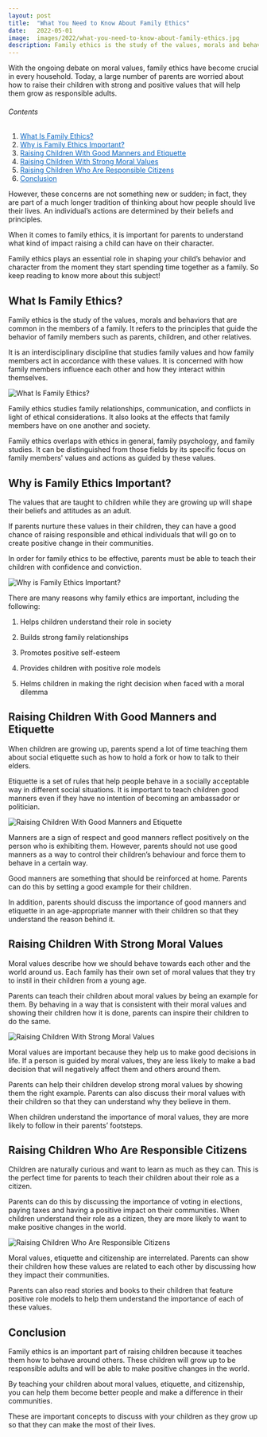 ```yaml
---
layout: post
title:  "What You Need to Know About Family Ethics"
date:   2022-05-01
image:  images/2022/what-you-need-to-know-about-family-ethics.jpg
description: Family ethics is the study of the values, morals and behaviors that are common in the members of a family.
---
```



With the ongoing debate on moral values, family ethics have become crucial in every household. Today, a large number of parents are worried about how to raise their children with strong and positive values that will help them grow as responsible adults.

<h6>Contents</h6>

<ol>
  <li><a href="#go1" style="color: #0A66C2"> What Is Family Ethics? </a></li>
  <li><a href="#go2" style="color: #0A66C2"> Why is Family Ethics Important? </a></li>
  <li><a href="#go3" style="color: #0A66C2"> Raising Children With Good Manners and Etiquette </a></li>
  <li><a href="#go4" style="color: #0A66C2"> Raising Children With Strong Moral Values </a></li>
  <li><a href="#go5" style="color: #0A66C2"> Raising Children Who Are Responsible Citizens </a></li>
  <li><a href="#go6" style="color: #0A66C2"> Conclusion </a></li>
</ol> 

However, these concerns are not something new or sudden; in fact, they are part of a much longer tradition of thinking about how people should live their lives. An individual’s actions are determined by their beliefs and principles.

When it comes to family ethics, it is important for parents to understand what kind of impact raising a child can have on their character.

Family ethics plays an essential role in shaping your child’s behavior and character from the moment they start spending time together as a family. So keep reading to know more about this subject!

<a id="go1"> </a>
## What Is Family Ethics?

Family ethics is the study of the values, morals and behaviors that are common in the members of a family. It refers to the principles that guide the behavior of family members such as parents, children, and other relatives.

It is an interdisciplinary discipline that studies family values and how family members act in accordance with these values. It is concerned with how family members influence each other and how they interact within themselves.

![What Is Family Ethics?](/images/2022/05/01/What-Is-Family-Ethics.jpg)

Family ethics studies family relationships, communication, and conflicts in light of ethical considerations. It also looks at the effects that family members have on one another and society.

Family ethics overlaps with ethics in general, family psychology, and family studies. It can be distinguished from those fields by its specific focus on family members' values and actions as guided by these values.

<a id="go2"> </a>
## Why is Family Ethics Important?

The values that are taught to children while they are growing up will shape their beliefs and attitudes as an adult.

If parents nurture these values in their children, they can have a good chance of raising responsible and ethical individuals that will go on to create positive change in their communities.

In order for family ethics to be effective, parents must be able to teach their children with confidence and conviction.

![Why is Family Ethics Important?](/images/2022/05/01/Why-is-Family-Ethics-Important.jpg)

There are many reasons why family ethics are important, including the following:

1. Helps children understand their role in society

2. Builds strong family relationships

3. Promotes positive self-esteem

4. Provides children with positive role models

5. Helms children in making the right decision when faced with a moral dilemma

<a id="go3"> </a>
## Raising Children With Good Manners and Etiquette

When children are growing up, parents spend a lot of time teaching them about social etiquette such as how to hold a fork or how to talk to their elders.

Etiquette is a set of rules that help people behave in a socially acceptable way in different social situations. It is important to teach children good manners even if they have no intention of becoming an ambassador or politician.

![Raising Children With Good Manners and Etiquette](/images/2022/05/01/Raising-Children-With-Good-Manners-and-Etiquette.jpg)

Manners are a sign of respect and good manners reflect positively on the person who is exhibiting them. However, parents should not use good manners as a way to control their children’s behaviour and force them to behave in a certain way.

Good manners are something that should be reinforced at home. Parents can do this by setting a good example for their children.

In addition, parents should discuss the importance of good manners and etiquette in an age-appropriate manner with their children so that they understand the reason behind it.

<a id="go4"> </a>
## Raising Children With Strong Moral Values

Moral values describe how we should behave towards each other and the world around us. Each family has their own set of moral values that they try to instil in their children from a young age.

Parents can teach their children about moral values by being an example for them. By behaving in a way that is consistent with their moral values and showing their children how it is done, parents can inspire their children to do the same.

![Raising Children With Strong Moral Values](/images/2022/05/01/Raising-Children-With-Strong-Moral-Values.jpg)

Moral values are important because they help us to make good decisions in life. If a person is guided by moral values, they are less likely to make a bad decision that will negatively affect them and others around them.

Parents can help their children develop strong moral values by showing them the right example. Parents can also discuss their moral values with their children so that they can understand why they believe in them.

When children understand the importance of moral values, they are more likely to follow in their parents’ footsteps.

<a id="go5"> </a>
## Raising Children Who Are Responsible Citizens

Children are naturally curious and want to learn as much as they can. This is the perfect time for parents to teach their children about their role as a citizen.

Parents can do this by discussing the importance of voting in elections, paying taxes and having a positive impact on their communities. When children understand their role as a citizen, they are more likely to want to make positive changes in the world.

![Raising Children Who Are Responsible Citizens](/images/2022/05/01/Raising-Children-Who-Are-Responsible-Citizens.jpg)

Moral values, etiquette and citizenship are interrelated. Parents can show their children how these values are related to each other by discussing how they impact their communities.

Parents can also read stories and books to their children that feature positive role models to help them understand the importance of each of these values.

<a id="go6"> </a>
## Conclusion

Family ethics is an important part of raising children because it teaches them how to behave around others. These children will grow up to be responsible adults and will be able to make positive changes in the world.

By teaching your children about moral values, etiquette, and citizenship, you can help them become better people and make a difference in their communities.

These are important concepts to discuss with your children as they grow up so that they can make the most of their lives.
